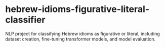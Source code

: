 # hebrew-idioms-figurative-literal-classifier
NLP project for classifying Hebrew idioms as figurative or literal, including dataset creation, fine-tuning transformer models, and model evaluation.
